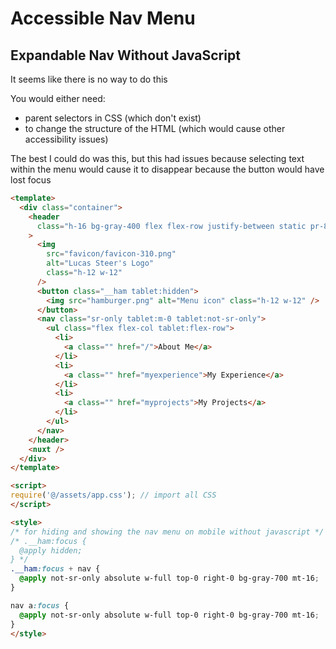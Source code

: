 # Accessible Nav Menu

## Expandable Nav Without JavaScript

It seems like there is no way to do this

You would either need:

- parent selectors in CSS (which don't exist)
- to change the structure of the HTML (which would cause other accessibility issues)

The best I could do was this, but this had issues because selecting text within the menu would cause it to disappear because the button would have lost focus

```HTML
<template>
  <div class="container">
    <header
      class="h-16 bg-gray-400 flex flex-row justify-between static pr-8 pl-2 py-2"
    >
      <img
        src="favicon/favicon-310.png"
        alt="Lucas Steer's Logo"
        class="h-12 w-12"
      />
      <button class="__ham tablet:hidden">
        <img src="hamburger.png" alt="Menu icon" class="h-12 w-12" />
      </button>
      <nav class="sr-only tablet:m-0 tablet:not-sr-only">
        <ul class="flex flex-col tablet:flex-row">
          <li>
            <a class="" href="/">About Me</a>
          </li>
          <li>
            <a class="" href="myexperience">My Experience</a>
          </li>
          <li>
            <a class="" href="myprojects">My Projects</a>
          </li>
        </ul>
      </nav>
    </header>
    <nuxt />
  </div>
</template>

<script>
require('@/assets/app.css'); // import all CSS
</script>

<style>
/* for hiding and showing the nav menu on mobile without javascript */
/* .__ham:focus {
  @apply hidden;
} */
.__ham:focus + nav {
  @apply not-sr-only absolute w-full top-0 right-0 bg-gray-700 mt-16;
}

nav a:focus {
  @apply not-sr-only absolute w-full top-0 right-0 bg-gray-700 mt-16;
}
</style>

```
